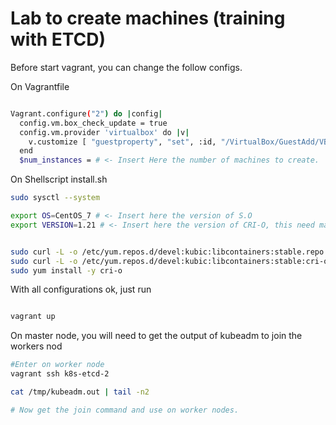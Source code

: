 # Lab to create machines (training with ETCD)

Before start vagrant, you can change the follow configs.

On Vagrantfile

```sh

Vagrant.configure("2") do |config|
  config.vm.box_check_update = true
  config.vm.provider 'virtualbox' do |v|
    v.customize [ "guestproperty", "set", :id, "/VirtualBox/GuestAdd/VBoxService/--timesync-set-threshold", 1000 ]
  end
  $num_instances = # <- Insert Here the number of machines to create.

```

On Shellscript install.sh

```sh
sudo sysctl --system

export OS=CentOS_7 # <- Insert here the version of S.O
export VERSION=1.21 # <- Insert here the version of CRI-O, this need match with the Kubernetes version


sudo curl -L -o /etc/yum.repos.d/devel:kubic:libcontainers:stable.repo https://download.opensuse.org/repositories/devel:/kubic:/libcontainers:/stable/$OS/devel:kubic:libcontainers:stable.repo
sudo curl -L -o /etc/yum.repos.d/devel:kubic:libcontainers:stable:cri-o:$VERSION.repo https://download.opensuse.org/repositories/devel:kubic:libcontainers:stable:cri-o:$VERSION/$OS/devel:kubic:libcontainers:stable:cri-o:$VERSION.repo
sudo yum install -y cri-o

```

With all configurations ok, just run

```sh

vagrant up

```

On master node, you will need to get the output of kubeadm to join the workers nod

```sh
#Enter on worker node
vagrant ssh k8s-etcd-2

cat /tmp/kubeadm.out | tail -n2

# Now get the join command and use on worker nodes.

```